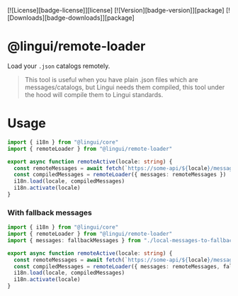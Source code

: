 [![License][badge-license]][license]
[![Version][badge-version]][package]
[![Downloads][badge-downloads]][package]

# @lingui/remote-loader

Load your `.json` catalogs remotely.

> This tool is useful when you have plain .json files which are messages/catalogs, but Lingui needs them compiled, this tool under the hood will compile them to Lingui standards.

# Usage

```ts
import { i18n } from "@lingui/core"
import { remoteLoader } from "@lingui/remote-loader"

export async function remoteActive(locale: string) {
  const remoteMessages = await fetch(`https://some-api/${locale}/messages`)
  const compiledMessages = remoteLoader({ messages: remoteMessages })
  i18n.load(locale, compiledMessages)
  i18n.activate(locale)
}
```

### With fallback messages
```ts
import { i18n } from "@lingui/core"
import { remoteLoader } from "@lingui/remote-loader"
import { messages: fallbackMessages } from "./local-messages-to-fallbac/"

export async function remoteActive(locale: string) {
  const remoteMessages = await fetch(`https://some-api/${locale}/messages`)
  const compiledMessages = remoteLoader({ messages: remoteMessages, fallbackMessages })
  i18n.load(locale, compiledMessages)
  i18n.activate(locale)
}
```